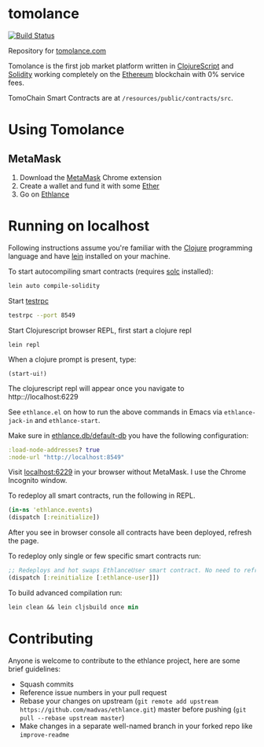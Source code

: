 # tomolance

[![Build Status](https://travis-ci.org/district0x/ethlance.svg?branch=master)](https://travis-ci.org/district0x/ethlance)

Repository for [tomolance.com](https://tomolance.com)

Tomolance is the first job market platform written in [ClojureScript](https://clojurescript.org/) and [Solidity](https://solidity.readthedocs.io/en/develop/) working completely on the [Ethereum](https://ethereum.org/) blockchain with 0% service fees.

TomoChain Smart Contracts are at `/resources/public/contracts/src`.

# Using Tomolance

## MetaMask

1. Download the [MetaMask](https://metamask.io/) Chrome extension
2. Create a wallet and fund it with some [Ether](https://ethereum.stackexchange.com/questions/1915/how-do-i-buy-ethereum-with-usd)
3. Go on [Ethlance](http://ethlance.com/)

# Running on localhost

Following instructions assume you're familiar with the [Clojure](https://clojure.org/) programming language and have [lein](https://leiningen.org/) installed on your machine.

To start autocompiling smart contracts (requires [solc](https://github.com/ethereum/solidity) installed):
```bash
lein auto compile-solidity
```

Start [testrpc](https://github.com/ethereumjs/testrpc)
```bash
testrpc --port 8549
```

Start Clojurescript browser REPL, first start a clojure repl
```
lein repl
```

When a clojure prompt is present, type:
```
(start-ui!)
```
The clojurescript repl will appear once you navigate to http:://localhost:6229


See `ethlance.el` on how to run the above commands in Emacs via `ethlance-jack-in` and `ethlance-start`.

Make sure in [ethlance.db/default-db](https://github.com/madvas/ethlance/blob/master/src/cljs/ethlance/db.cljs) you have the following configuration:
```clojure
:load-node-addresses? true
:node-url "http://localhost:8549"
```
Visit [localhost:6229](http://localhost:6229/) in your browser without MetaMask. I use the Chrome Incognito window. 

To redeploy all smart contracts, run the following in REPL.
```clojure
(in-ns 'ethlance.events)
(dispatch [:reinitialize])
```
After you see in browser console all contracts have been deployed, refresh the page.

To redeploy only single or few specific smart contracts run:
```clojure
;; Redeploys and hot swaps EthlanceUser smart contract. No need to refresh page.
(dispatch [:reinitialize [:ethlance-user]])
```

To build advanced compilation run:
```clojure
lein clean && lein cljsbuild once min
```

# Contributing

Anyone is welcome to contribute to the ethlance project, here are some brief guidelines:

* Squash commits
* Reference issue numbers in your pull request
* Rebase your changes on upstream (```git remote add upstream https://github.com/madvas/ethlance.git```) master before pushing (```git pull --rebase upstream master```)
* Make changes in a separate well-named branch in your forked repo like ```improve-readme```
